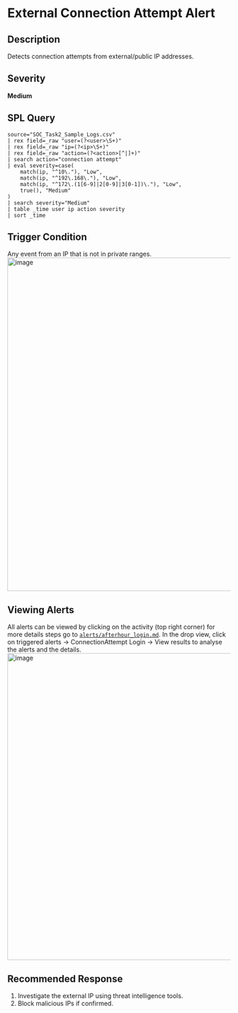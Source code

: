 # External Connection Attempt Alert

## Description
Detects connection attempts from external/public IP addresses.

## Severity
**Medium**

## SPL Query
```spl
source="SOC_Task2_Sample_Logs.csv"
| rex field=_raw "user=(?<user>\S+)"
| rex field=_raw "ip=(?<ip>\S+)"
| rex field=_raw "action=(?<action>[^|]+)"
| search action="connection attempt"
| eval severity=case(
    match(ip, "^10\."), "Low",
    match(ip, "^192\.168\."), "Low",
    match(ip, "^172\.(1[6-9]|2[0-9]|3[0-1])\."), "Low",
    true(), "Medium"
)
| search severity="Medium"
| table _time user ip action severity
| sort _time
```

## Trigger Condition
Any event from an IP that is not in private ranges.
<img width="1000" height="751" alt="image" src="https://github.com/user-attachments/assets/76a23310-2899-46c0-aca6-814391a31432" />


## Viewing Alerts
All alerts can be viewed by clicking on the activity (top right corner) for more details steps go to [`alerts/afterhour_login.md`](alerts/afterhour_login.md). In the drop view, click on triggered alerts -> ConnectionAttempt Login -> View results to analyse the alerts and the details.
<img width="1879" height="691" alt="image" src="https://github.com/user-attachments/assets/16957823-a400-421c-8883-14e51c2ac325" />


## Recommended Response
1. Investigate the external IP using threat intelligence tools.
2. Block malicious IPs if confirmed.
